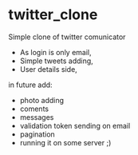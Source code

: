 # twitter_clone
Simple clone of twitter comunicator

- As login is only email,
- Simple tweets adding,
- User details side,

in future add:
- photo adding
- coments
- messages
- validation token sending on email
- pagination
- running it on some server ;)